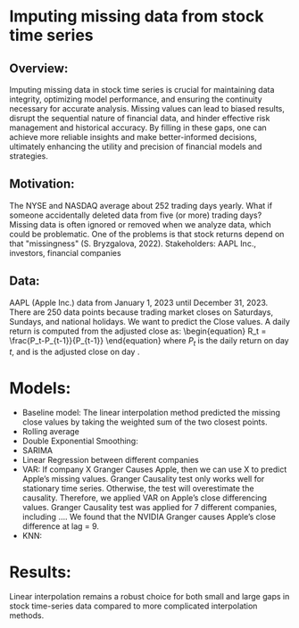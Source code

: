 # Imputing missing data from stock time series

## Overview:
Imputing missing data in stock time series is crucial for maintaining data integrity, optimizing model performance, and ensuring the continuity necessary for accurate analysis. Missing values can lead to biased results, disrupt the sequential nature of financial data, and hinder effective risk management and historical accuracy. By filling in these gaps, one can achieve more reliable insights and make better-informed decisions, ultimately enhancing the utility and precision of financial models and strategies.


## Motivation: 
The NYSE and NASDAQ average about 252 trading days yearly. What if someone accidentally deleted data from five (or more) trading days? Missing data is often ignored or removed when we analyze data, which could be problematic. One of the problems is that stock returns depend on that "missingness" (S. Bryzgalova, 2022).
Stakeholders: AAPL Inc., investors, financial companies


## Data:
AAPL (Apple Inc.) data from January 1, 2023 until December 31, 2023. There are 250 data points because trading market closes on Saturdays, Sundays, and national holidays. We want to predict the Close values.
A daily return is computed from the adjusted close as: 
\begin{equation}
R_t = \frac{P_t-P_{t-1}}{P_{t-1}}
\end{equation}
where $P_t$ is the daily return on day $t$, and  is the adjusted close on day .


# Models:
- Baseline model: The linear interpolation method predicted the missing close values by taking the weighted sum of the two closest points.
- Rolling average
- Double Exponential Smoothing:
- SARIMA
- Linear Regression between different companies
- VAR: If company X Granger Causes Apple, then we can use X to predict Apple’s missing values. Granger Causality test only works well for stationary time series. Otherwise, the test will overestimate the causality. Therefore, we applied VAR on Apple’s close differencing values. Granger Causality test was applied for 7 different companies, including …. We found that the NVIDIA Granger causes Apple’s close difference at lag = 9. 
- KNN:


# Results: 
Linear interpolation remains a robust choice for both small and large gaps in stock time-series data compared to more complicated interpolation methods.
